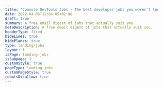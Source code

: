 ```yaml
---
title: "Console DevTools Jobs - The best developer jobs you weren’t looking for"
date: 2022-04-06T12:04:05+02:00
draft: true
summary: A free email digest of jobs that actually suit you.
metaDescription: A free email digest of jobs that actually suit you.
headerType: fixed
hideLines: true
hidePlanes: true
type: landing/jobs
layout: 1
isPage: landing-jobs
isSubpage: 1
customStyle: true
pageType: landing-jobs
customPageStyle: true
robotsDisallow: true
---
```

